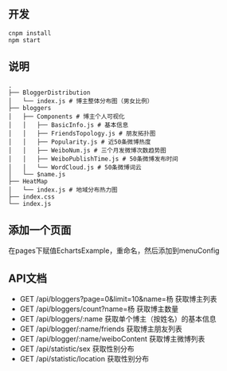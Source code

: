 
## 开发
```
cnpm install
npm start
```
## 说明
```
.
├── BloggerDistribution
│   └── index.js # 博主整体分布图（男女比例）
├── bloggers
│   ├── Components # 博主个人可视化
│   │   ├── BasicInfo.js # 基本信息
│   │   ├── FriendsTopology.js # 朋友拓扑图
│   │   ├── Popularity.js # 近50条微博热度
│   │   ├── WeiboNum.js # 三个月发微博次数趋势图
│   │   ├── WeiboPublishTime.js # 50条微博发布时间
│   │   └── WordCloud.js # 50条微博词云
│   └── $name.js
├── HeatMap
│   └── index.js # 地域分布热力图
├── index.css
└── index.js
```

## 添加一个页面
在pages下赋值EchartsExample，重命名，然后添加到menuConfig

## API文档

- GET /api/bloggers?page=0&limit=10&name=杨 获取博主列表
- GET /api/bloggers/count?name=杨 获取博主数量
- GET /api/bloggers/:name 获取单个博主（按姓名）的基本信息
- GET /api/blogger/:name/friends 获取博主朋友列表
- GET /api/blogger/:name/weiboContent 获取博主微博列表
- GET /api/statistic/sex 获取性别分布
- GET /api/statistic/location 获取性别分布

